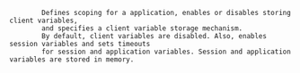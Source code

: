 
			Defines scoping for a application, enables or disables storing client variables,
			and specifies a client variable storage mechanism.
			By default, client variables are disabled. Also, enables session variables and sets timeouts
			for session and application variables. Session and application variables are stored in memory.
		